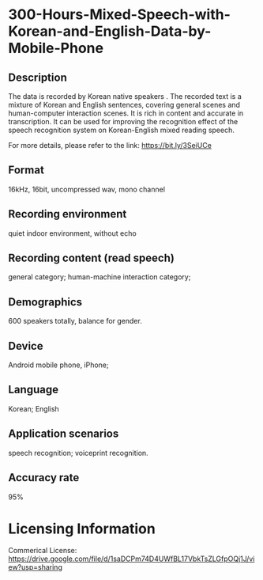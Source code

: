 # 300-Hours-Mixed-Speech-with-Korean-and-English-Data-by-Mobile-Phone


## Description
The data is recorded by Korean native speakers . The recorded text is a mixture of Korean and English sentences, covering general scenes and human-computer interaction scenes. It is rich in content and accurate in transcription. It can be used for improving the recognition effect of the speech recognition system on Korean-English mixed reading speech.

For more details, please refer to the link: https://bit.ly/3SeiUCe

## Format
16kHz, 16bit, uncompressed wav, mono channel

## Recording environment
quiet indoor environment, without echo

## Recording content (read speech)
general category; human-machine interaction category;

## Demographics
600 speakers totally, balance for gender.

## Device
Android mobile phone, iPhone;

## Language
Korean; English

## Application scenarios
speech recognition; voiceprint recognition.

## Accuracy rate
95%

# Licensing Information
Commerical License: https://drive.google.com/file/d/1saDCPm74D4UWfBL17VbkTsZLGfpOQj1J/view?usp=sharing
